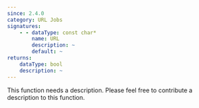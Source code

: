 ```yaml
---
since: 2.4.0
category: URL Jobs
signatures:
    - - dataType: const char*
        name: URL
        description: ~
        default: ~
returns:
    dataType: bool
    description: ~
---
```


This function needs a description. Please feel free to contribute a description to this function.
